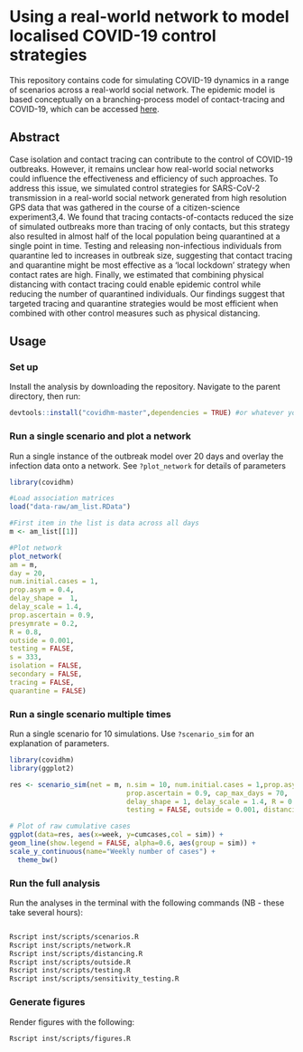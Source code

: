 # Using a real-world network to model localised COVID-19 control strategies


This repository contains code for simulating COVID-19 dynamics in a range of scenarios across a real-world social network. The epidemic model is based conceptually on a branching-process model of contact-tracing and COVID-19, which can be accessed [here](https://github.com/cmmid/ringbp).



## Abstract
Case isolation and contact tracing can contribute to the control of COVID-19 outbreaks. However, it remains unclear how real-world social networks could influence the effectiveness and efficiency of such approaches. To address this issue, we simulated control strategies for SARS-CoV-2 transmission in a real-world social network generated from high resolution GPS data that was gathered in the course of a citizen-science experiment3,4. We found that tracing contacts-of-contacts reduced the size of simulated outbreaks more than tracing of only contacts, but this strategy also resulted in almost half of the local population being quarantined at a single point in time. Testing and releasing non-infectious individuals from quarantine led to increases in outbreak size, suggesting that contact tracing and quarantine might be most effective as a ‘local lockdown’ strategy when contact rates are high. Finally, we estimated that combining physical distancing with contact tracing could enable epidemic control while reducing the number of quarantined individuals. Our findings suggest that targeted tracing and quarantine strategies would be most efficient when combined with other control measures such as physical distancing.

## Usage

### Set up

Install the analysis by downloading the repository. Navigate to the parent directory, then run: 

```r
devtools::install("covidhm-master",dependencies = TRUE) #or whatever your folder is called
```


### Run a single scenario and plot a network

Run a single instance of the outbreak model over 20 days and overlay the infection data onto a network. See `?plot_network` for details of parameters

```r
library(covidhm)

#Load association matrices
load("data-raw/am_list.RData")

#First item in the list is data across all days
m <- am_list[[1]]

#Plot network
plot_network(
am = m,
day = 20,
num.initial.cases = 1,
prop.asym = 0.4,
delay_shape =  1,
delay_scale = 1.4,
prop.ascertain = 0.9,
presymrate = 0.2,
R = 0.8,
outside = 0.001,
testing = FALSE,
s = 333,
isolation = FALSE,
secondary = FALSE,
tracing = FALSE,
quarantine = FALSE)

```



### Run a single scenario multiple times

Run a single scenario for 10 simulations. Use `?scenario_sim` for an explanation of parameters.

```r
library(covidhm)
library(ggplot2)

res <- scenario_sim(net = m, n.sim = 10, num.initial.cases = 1,prop.asym=0.4,
                             prop.ascertain = 0.9, cap_max_days = 70,
                             delay_shape = 1, delay_scale = 1.4, R = 0.8, presymrate = 0.2, scenario = "nothing",
                             testing = FALSE, outside = 0.001, distancing = 0)

# Plot of raw cumulative cases
ggplot(data=res, aes(x=week, y=cumcases,col = sim)) +
geom_line(show.legend = FALSE, alpha=0.6, aes(group = sim)) +
scale_y_continuous(name="Weekly number of cases") +
  theme_bw()

```

### Run the full analysis

Run the analyses in the terminal with the following commands (NB - these take several hours):

```bash

Rscript inst/scripts/scenarios.R
Rscript inst/scripts/network.R
Rscript inst/scripts/distancing.R
Rscript inst/scripts/outside.R
Rscript inst/scripts/testing.R
Rscript inst/scripts/sensitivity_testing.R

```

### Generate figures

Render figures with the following:

```bash
Rscript inst/scripts/figures.R

```
